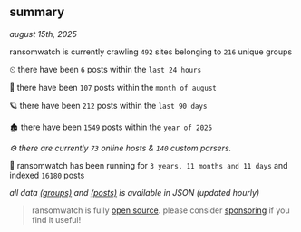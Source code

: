 
## summary
_august 15th, 2025_

ransomwatch is currently crawling `492` sites belonging to `216` unique groups

⏲ there have been `6` posts within the `last 24 hours`

🦈 there have been `107` posts within the `month of august`

🪐 there have been `212` posts within the `last 90 days`

🏚 there have been `1549` posts within the `year of 2025`

_⚙️ there are currently `73` online hosts & `140` custom parsers._

🦕 ransomwatch has been running for `3 years, 11 months and 11 days` and indexed `16180` posts

_all data  [(groups)](http://ransomwhat.telemetry.ltd/groups) and [(posts)](http://ransomwhat.telemetry.ltd/posts) is available in JSON (updated hourly)_

> ransomwatch is fully [open source](https://github.com/joshhighet/ransomwatch#ransomwatch--). please consider [sponsoring](https://github.com/sponsors/joshhighet) if you find it useful!
